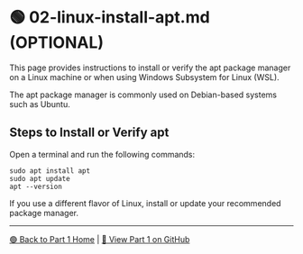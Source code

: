 # 🟢 02-linux-install-apt.md (OPTIONAL)

This page provides instructions to install or verify the apt package manager on a Linux machine or when using Windows Subsystem for Linux (WSL). 

The apt package manager is commonly used on Debian-based systems such as Ubuntu.


## Steps to Install or Verify apt

Open a terminal and run the following commands:

```shell
sudo apt install apt
sudo apt update
apt --version
```

If you use a different flavor of Linux, install or update your recommended package manager.

---

[🟢 Back to Part 1 Home](https://denisecase.github.io/pro-analytics-01/01-machine-setup/MACHINE-SETUP.html) | [🔗 View Part 1 on GitHub](https://github.com/denisecase/pro-analytics-01/01-machine-setup/MACHINE-SETUP.md)
